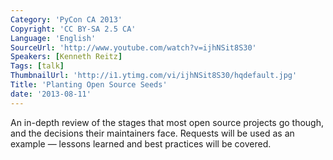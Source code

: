 ```yaml
---
Category: 'PyCon CA 2013'
Copyright: 'CC BY-SA 2.5 CA'
Language: 'English'
SourceUrl: 'http://www.youtube.com/watch?v=ijhNSit8S30'
Speakers: [Kenneth Reitz]
Tags: [talk]
ThumbnailUrl: 'http://i1.ytimg.com/vi/ijhNSit8S30/hqdefault.jpg'
Title: 'Planting Open Source Seeds'
date: '2013-08-11'
---
```

An in-depth review of the stages that most open source projects go though, and the decisions their maintainers face. Requests will be used as an example — lessons learned and best practices will be covered.
